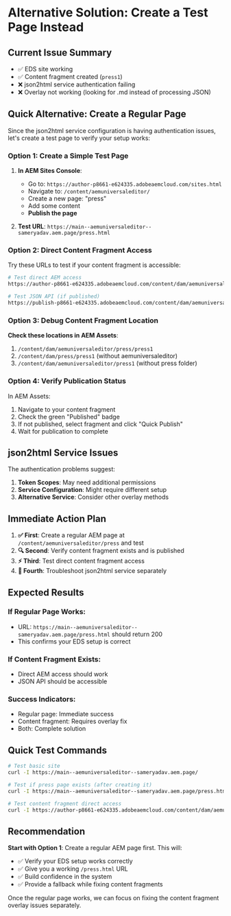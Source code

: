 # Alternative Solution: Create a Test Page Instead

## Current Issue Summary
- ✅ EDS site working
- ✅ Content fragment created (`press1`)
- ❌ json2html service authentication failing
- ❌ Overlay not working (looking for .md instead of processing JSON)

## Quick Alternative: Create a Regular Page

Since the json2html service configuration is having authentication issues, let's create a test page to verify your setup works:

### Option 1: Create a Simple Test Page

1. **In AEM Sites Console**:
   - Go to: `https://author-p8661-e624335.adobeaemcloud.com/sites.html`
   - Navigate to: `/content/aemuniversaleditor/`
   - Create a new page: "press"
   - Add some content
   - **Publish the page**

2. **Test URL**: `https://main--aemuniversaleditor--sameryadav.aem.page/press.html`

### Option 2: Direct Content Fragment Access

Try these URLs to test if your content fragment is accessible:

```bash
# Test direct AEM access
https://author-p8661-e624335.adobeaemcloud.com/content/dam/aemuniversaleditor/press/press1

# Test JSON API (if published)
https://publish-p8661-e624335.adobeaemcloud.com/content/dam/aemuniversaleditor/press/press1.json
```

### Option 3: Debug Content Fragment Location

**Check these locations in AEM Assets**:
1. `/content/dam/aemuniversaleditor/press/press1`
2. `/content/dam/press/press1` (without aemuniversaleditor)
3. `/content/dam/aemuniversaleditor/press1` (without press folder)

### Option 4: Verify Publication Status

In AEM Assets:
1. Navigate to your content fragment
2. Check the green "Published" badge
3. If not published, select fragment and click "Quick Publish"
4. Wait for publication to complete

## json2html Service Issues

The authentication problems suggest:

1. **Token Scopes**: May need additional permissions
2. **Service Configuration**: Might require different setup
3. **Alternative Service**: Consider other overlay methods

## Immediate Action Plan

1. **✅ First**: Create a regular AEM page at `/content/aemuniversaleditor/press` and test
2. **🔍 Second**: Verify content fragment exists and is published
3. **⚡ Third**: Test direct content fragment access
4. **🔧 Fourth**: Troubleshoot json2html service separately

## Expected Results

### If Regular Page Works:
- URL: `https://main--aemuniversaleditor--sameryadav.aem.page/press.html` should return 200
- This confirms your EDS setup is correct

### If Content Fragment Exists:
- Direct AEM access should work
- JSON API should be accessible

### Success Indicators:
- Regular page: Immediate success
- Content fragment: Requires overlay fix
- Both: Complete solution

## Quick Test Commands

```bash
# Test basic site
curl -I https://main--aemuniversaleditor--sameryadav.aem.page/

# Test if press page exists (after creating it)
curl -I https://main--aemuniversaleditor--sameryadav.aem.page/press.html

# Test content fragment direct access
curl -I https://author-p8661-e624335.adobeaemcloud.com/content/dam/aemuniversaleditor/press/press1
```

## Recommendation

**Start with Option 1**: Create a regular AEM page first. This will:
- ✅ Verify your EDS setup works correctly
- ✅ Give you a working `/press.html` URL
- ✅ Build confidence in the system
- ✅ Provide a fallback while fixing content fragments

Once the regular page works, we can focus on fixing the content fragment overlay issues separately.
